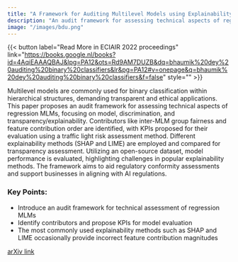 ```yaml
---
title: "A Framework for Auditing Multilevel Models using Explainability Methods"
description: "An audit framework for assessing technical aspects of regression MLMs, emphasizing transparency and explainability, with comparisons of popular explainability methods."
image: "/images/bdu.png"
---
```


{{< button label="Read More in ECIAIR 2022 proceedings" link="https://books.google.nl/books?id=4AqiEAAAQBAJ&lpg=PA12&ots=Rd9AM7DUZB&dq=bhaumik%20dey%20auditing%20binary%20classifiers&lr&pg=PA12#v=onepage&q=bhaumik%20dey%20auditing%20binary%20classifiers&f=false" style="" >}}

Multilevel models are commonly used for binary classification within hierarchical structures, demanding transparent and ethical applications. This paper proposes an audit framework for assessing technical aspects of regression MLMs, focusing on model, discrimination, and transparency/explainability. Contributors like inter-MLM group fairness and feature contribution order are identified, with KPIs proposed for their evaluation using a traffic light risk assessment method. Different explainability methods (SHAP and LIME) are employed and compared for transparency assessment. Utilizing an open-source dataset, model performance is evaluated, highlighting challenges in popular explainability methods. The framework aims to aid regulatory conformity assessments and support businesses in aligning with AI regulations.

### Key Points:

- Introduce an audit framework for technical assessment of regression MLMs
- Identify contributors and propose KPIs for model evaluation
- The most commonly used explainability methods such as SHAP and LIME occasionally provide incorrect feature contribution magnitudes

[arXiv link](https://arxiv.org/abs/2207.01611)
